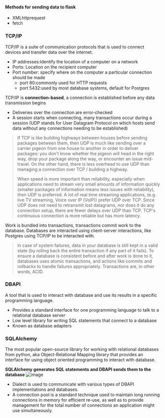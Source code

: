 
#### Methods for sending data to flask
+ XMLhttprequest
+ fetch
### TCP/IP
TCP/IP is a suite of communication protocols that is used to connect devices and transfer data over the internet.
+ IP addresses:Identify the location of a computer on a network
+ Ports: Location on the recipient computer
+ Port number: specify where on the computer a particular connection should be made
  + port 80:commonly used for HTTP requests
  + port 5432:used by most database systems, default for Postgres

TCP/IP is **connection-based**, a connection is established before any data transmission begins
+ Deliveries over the connection are error-checked
+ A session starts when connecting, many transactions occur during a session
(UDP stands for User Datagram Protocol on which hosts send data without any connections needing to be established)
>If TCP is like building highways between houses before sending packages between them, then UDP is much like sending over a carrier pigeon from one house to another in order to deliver packages: you don't know whether the pigeon will head in the right way, drop your package along the way, or encounter an issue mid-travel. On the other hand, there is less overhead to use UDP than managing a connection over TCP / building a highway.
>
>When speed is more important than reliability, especially when applications need to stream very small amounts of information quickly (smaller packages of information means less issues with reliability), then UDP is preferred. A lot of real time streaming applications, (e.g. live TV streaming, Voice over IP (VoIP)) prefer UDP over TCP. Since UDP does not need to retransmit lost datagrams, nor does it do any connection setup, there are fewer delays over UDP than TCP. TCP's continuous connection is more reliable but has more latency.

Work is bundled into transactions, transactions commit work to the database.
Databases are interacted using client-server interactions, like Postgres using TCP/IP to be interacted with.
>In case of system failures, data in your database is still kept in a valid state (by rolling back the entire transaction if any part of it fails). To ensure a database is consistent before and after work is done to it, databases uses atomic transactions, and actions like commits and rollbacks to handle failures appropriately. Transactions are, in other words, ACID.


### DBAPI
A tool that is used to interact with database and use its results in a specific programming language.
+ Provides a standard interface for one programming language to talk to a relational database server
+ Low level library for writing SQL statements that connect to a database
+ Known as database adapters

### SQLAlchemy
The most popular open-source library for working with relational databases from python, aka Object-Relational Mapping library that provides an interface for using object oriented programming to interact with database.

**SQLAlchemy generates SQL statements and DBAPI sends them to the database**
![image](https://user-images.githubusercontent.com/59595363/145167615-82120a89-c650-46a3-bbf2-bc46dc0b0aaf.png)
+ Dialect is used to communicate with various types of DBAPI implementations and databases.
+ A connection pool is a standard technique used to maintain long running connections in memory for efficient re-use, as well as to provide management for the total number of connections an application might use simultaneously.
